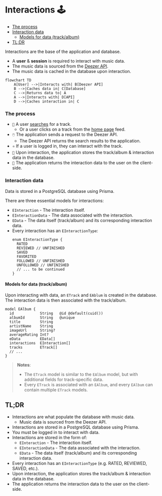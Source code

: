 # Interactions 🕹️

- [The process](#the-process)
- [Interaction data](#interaction-data)
  - [Models for data (track/album)](#models-for-data-trackalbum)
- [TL;DR](#tldr)

Interactions are the base of the application and database.

- A **user** & **session** is required to interact with music data.
- The music data is sourced from the [Deezer API](https://developers.deezer.com/api).
- The music data is cached in the database upon interaction.

```mermaid
flowchart TD
    A[User] -->|Interacts with| B[Deezer API]
    B -->|Caches data in| C[Database]
    C -->|Returns data to| A
    A -->|Interacts with| D[API]
    D -->|Caches interaction in| C
```

### The process

- `🔎` A user [searches](https://echord.uk/search/enough%20clxrity) for a track.
  - Or a user clicks on a track from the [home page](https://echord.uk) feed.
- `🖱️` The application sends a request to the Deezer API.
  - The Deezer API returns the search results to the application.
- `⭐` If a user is logged in, they can interact with the track.
- `💾` Upon interaction, the application stores the track/album & interaction data in the database.
- `🌠` The application returns the interaction data to the user on the client-side.

### Interaction data

Data is stored in a PostgreSQL database using Prisma.

There are three essential models for interactions:

- `EInteraction` - The interaction itself.
- `EInteractionData` - The data associated with the interaction.
- `EData` - The data itself (track/album) and its corresponding interaction data.
  <br />
- Every interaction has an `EInteractionType`:
  ```prisma
  enum EInteractionType {
    RATED
    REVIEWED // UNFINISHED
    SAVED
    FAVORITED
    FOLLOWED // UNFINISHED
    UNFOLLOWED // UNFINISHED
    // ... to be continued
  }
  ```

#### Models for data (track/album)

Upon interacting with data, an `ETrack` and `EAblum` is created in the database. The interaction data is then associated with the track/album.

```prisma
model EAlbum {
  id            String   @id @default(cuid())
  albumId       String   @unique
  title         String
  artistName    String
  imageUrl      String?
  averageRating Int?
  eData         EData[]
  interactions  EInteraction[]
  tracks        ETrack[]
  // ...
}
```

> **Notes**:
>
> - The `ETrack` model is similar to the `EAlbum` model, but with additional fields for track-specific data.
> - Every `ETrack` is associated with an `EAlbum`, and every `EAlbum` can contain multiple `ETrack` models.

## TL;DR

- Interactions are what populate the database with music data.
  - Music data is sourced from the Deezer API.
- Interactions are stored in a PostgreSQL database using Prisma.
- You must be logged in to interact with data.
- Interactions are stored in the form of:
  - `EInteraction` - The interaction itself.
  - `EInteractionData` - The data associated with the interaction.
  - `EData` - The data itself (track/album) and its corresponding interaction data.
- Every interaction has an `EInteractionType` (e.g. RATED, REVIEWED, SAVED, etc.).
- Upon interaction, the application stores the track/album & interaction data in the database.
- The application returns the interaction data to the user on the client-side.

